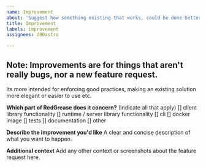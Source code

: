 ```yaml
---
name: Improvement
about: 'Suggest how something existing that works, could be done better '
title: Improvement
labels: improvement
assignees: d00astro

---
```


## Note: Improvements are for things that aren't really bugs, nor a new feature request.
Its more intended for enforcing good practices, making an existing solution more elegant or easier to use etc.

**Which part of RedGrease does it concern?**
(Indicate all that apply)
 [] client library functionality
 [] runtime / server library functionality
 [] cli
 [] docker image
 [] tests
 [] documentation
 [] other

**Describe the improvement you'd like**
A clear and concise description of what you want to happen.

**Additional context**
Add any other context or screenshots about the feature request here.
